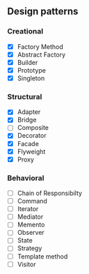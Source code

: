 ## Design patterns

### Creational
- [x] Factory Method
- [x] Abstract Factory
- [x] Builder
- [x] Prototype
- [x] Singleton

### Structural
- [x] Adapter
- [x] Bridge
- [ ] Composite
- [x] Decorator
- [x] Facade
- [x] Flyweight
- [x] Proxy

### Behavioral
- [ ] Chain of Responsibilty
- [ ] Command
- [ ] Iterator
- [ ] Mediator
- [ ] Memento
- [ ] Observer
- [ ] State
- [ ] Strategy
- [ ] Template method
- [ ] Visitor
